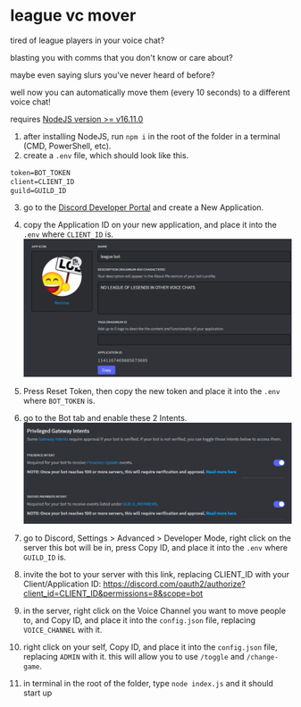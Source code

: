 # league vc mover

tired of league players in your voice chat? 

blasting you with comms that you don't know or care about?

maybe even saying slurs you've never heard of before?


well now you can automatically move them (every 10 seconds) to a different voice chat!


requires [NodeJS version >= v16.11.0](https://nodejs.org/en/download/current)

1. after installing NodeJS, run `npm i` in the root of the folder in a terminal (CMD, PowerShell, etc).
2. create a `.env` file, which should look like this.
```
token=BOT_TOKEN
client=CLIENT_ID
guild=GUILD_ID
```
3. go to the [Discord Developer Portal](https://discord.com/developers/applications) and create a New Application.
4. copy the Application ID on your new application, and place it into the `.env` where `CLIENT_ID` is.
![Alt text](image.png)

5. Press Reset Token, then copy the new token and place it into the `.env` where `BOT_TOKEN` is.
6. go to the Bot tab and enable these 2 Intents.
![Alt text](image-1.png)

7. go to Discord, Settings > Advanced > Developer Mode, right click on the server this bot will be in, press Copy ID, and place it into the `.env` where `GUILD_ID` is.

8. invite the bot to your server with this link, replacing CLIENT_ID with your Client/Application ID: https://discord.com/oauth2/authorize?client_id=CLIENT_ID&permissions=8&scope=bot

9. in the server, right click on the Voice Channel you want to move people to, and Copy ID, and place it into the `config.json` file, replacing `VOICE_CHANNEL` with it.
9. right click on your self, Copy ID, and place it into the `config.json` file, replacing `ADMIN` with it. this will allow you to use `/toggle` and `/change-game`.

9. in terminal in the root of the folder, type `node index.js` and it should start up
